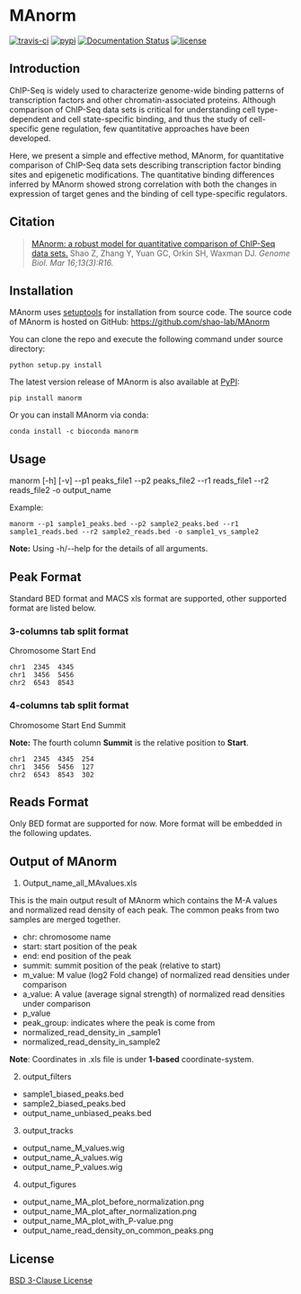 ﻿# MAnorm
[![travis-ci](https://travis-ci.org/shao-lab/MAnorm.svg?branch=master)](https://travis-ci.org/shao-lab/MAnorm)
[![pypi](https://img.shields.io/pypi/v/MAnorm.svg)](https://pypi.python.org/pypi/MAnorm)
[![Documentation Status](https://readthedocs.org/projects/manorm/badge/?version=latest)](http://manorm.readthedocs.io/en/latest/?badge=latest)
[![license](https://img.shields.io/pypi/l/MAnorm.svg)](https://github.com/shao-lab/MAnorm/blob/master/LICENSE)

## Introduction

ChIP-Seq is widely used to characterize genome-wide binding patterns of transcription factors and other chromatin-associated proteins. Although comparison of ChIP-Seq data sets is critical for understanding cell type-dependent and cell state-specific binding, and thus the study of cell-specific gene regulation, few quantitative approaches have been developed.

Here, we present a simple and effective method, MAnorm, for quantitative comparison of ChIP-Seq data sets describing transcription factor binding sites and epigenetic modifications. The quantitative binding differences inferred by MAnorm showed strong correlation with both the changes in expression of target genes and the binding of cell type-specific regulators.

## Citation

> [MAnorm: a robust model for quantitative comparison of ChIP-Seq data sets.](https://genomebiology.biomedcentral.com/articles/10.1186/gb-2012-13-3-r16) Shao Z, Zhang Y, Yuan GC, Orkin SH, Waxman DJ.   *Genome Biol. Mar 16;13(3):R16.*

## Installation

MAnorm uses [setuptools](https://setuptools.readthedocs.io/en/latest/) for installation from source code. The source code of MAnorm is hosted on GitHub: https://github.com/shao-lab/MAnorm

You can clone the repo and execute the following command under source directory: 
```
python setup.py install
```

The latest version release of MAnorm is also available at [PyPI](https://pypi.python.org/pypi/MAnorm): 
```
pip install manorm
```
Or you can install MAnorm via conda:

```
conda install -c bioconda manorm
```

## Usage
manorm [-h] [-v] --p1 peaks_file1 --p2 peaks_file2 --r1 reads_file1 --r2 reads_file2 -o output_name

Example: 
```
manorm --p1 sample1_peaks.bed --p2 sample2_peaks.bed --r1 sample1_reads.bed --r2 sample2_reads.bed -o sample1_vs_sample2
```

**Note:** Using -h/--help for the details of all arguments.

## Peak Format
Standard BED format and MACS xls format are supported, other supported format are listed below.

### 3-columns tab split format
Chromosome Start End
```
chr1  2345  4345
chr1  3456  5456
chr2  6543  8543 
```

### 4-columns tab split format
Chromosome Start End Summit

**Note:** The fourth column **Summit** is the relative position to **Start**.
 
```
chr1  2345  4345  254
chr1  3456  5456  127
chr2  6543  8543  302
```

## Reads Format
Only BED format are supported for now. More format will be embedded in the following updates. 

## Output of MAnorm
1. Output_name_all_MAvalues.xls

This is the main output result of MAnorm which contains the M-A values and normalized read density of each peak.
The common peaks from two samples are merged together.
- chr: chromosome name
- start: start position of the peak
- end: end position of the peak
- summit: summit position of the peak (relative to start)
- m_value: M value (log2 Fold change) of normalized read densities under comparison  
- a_value: A value (average signal strength) of normalized read densities under comparison
- p_value 
- peak_group: indicates where the peak  is come from
- normalized_read_density_in _sample1
- normalized_read_density_in_sample2    

**Note**: Coordinates in .xls file is under **1-based** coordinate-system.

2. output_filters

- sample1_biased_peaks.bed
- sample2_biased_peaks.bed
- output_name_unbiased_peaks.bed

3. output_tracks
- output_name_M_values.wig
- output_name_A_values.wig
- output_name_P_values.wig

4. output_figures
- output_name_MA_plot_before_normalization.png
- output_name_MA_plot_after_normalization.png
- output_name_MA_plot_with_P-value.png
- output_name_read_density_on_common_peaks.png
  
## License

[BSD 3-Clause License](https://github.com/shao-lab/MAnorm/blob/master/LICENSE)
